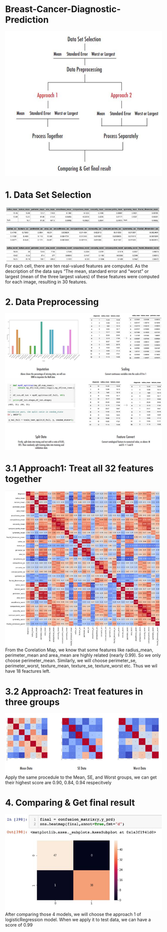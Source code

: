 # Breast-Cancer-Diagnostic-Prediction
![2.jpg](images/2.jpg)

# 1. Data Set Selection
![4.jpg](images/4.jpg)
For each cell, there are ten real-valued features are computed. As the description of the data says “The mean, standard error and “worst” or largest (mean of the three largest values) of these features were computed for each image, resulting in 30 features.

# 2. Data Preprocessing
![6.jpg](images/6.jpg)
![7.jpg](images/7.jpg)

# 3.1 Approach1: Treat all 32 features together
![5.jpg](images/5.jpg)
From the Corelation Map, we know that some features like radius_mean, perimeter_mean and area_mean are highly related (nearly 0.99). So we only choose perimeter_mean. Similarly, we will choose perimeter_se, perimeter_worst, texture_mean, texture_se, texture_worst etc. Thus we wil have 18 feactures left.

# 3.2 Approach2: Treat features in three groups
![8.jpg](images/8.jpg)
Apply the same procedule to the Mean, SE, and Worst groups, we can get their highest score are 0.90, 0.84, 0.94 respecitvely

# 4. Comparing & Get final result
![9.jpg](images/9.jpg)
After comparing those 4 models, we will choose the approach 1 of logisticRegression model. When we apply it to test data, we can have a score of 0.99
